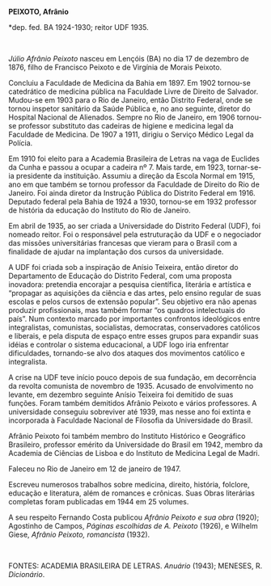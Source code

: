 **PEIXOTO, Afrânio**

\*dep. fed. BA 1924-1930; reitor UDF 1935.

 

*Júlio Afrânio Peixoto* nasceu em Lençóis (BA) no dia 17 de dezembro de
1876, filho de Francisco Peixoto e de Virgínia de Morais Peixoto.

Concluiu a Faculdade de Medicina da Bahia em 1897. Em 1902 tornou-se
catedrático de medicina pública na Faculdade Livre de Direito de
Salvador. Mudou-se em 1903 para o Rio de Janeiro, então Distrito
Federal, onde se tornou inspetor sanitário da Saúde Pública e, no ano
seguinte, diretor do Hospital Nacional de Alienados. Sempre no Rio de
Janeiro, em 1906 tornou-se professor substituto das cadeiras de higiene
e medicina legal da Faculdade de Medicina. De 1907 a 1911, dirigiu o
Serviço Médico Legal da Polícia.

Em 1910 foi eleito para a Academia Brasileira de Letras na vaga de
Euclides da Cunha e passou a ocupar a cadeira nº 7. Mais tarde, em 1923,
tornar-se-ia presidente da instituição. Assumiu a direção da Escola
Normal em 1915, ano em que também se tornou professor da Faculdade de
Direito do Rio de Janeiro. Foi ainda diretor da Instrução Pública do
Distrito Federal em 1916. Deputado federal pela Bahia de 1924 a 1930,
tornou-se em 1932 professor de história da educação do Instituto do Rio
de Janeiro.

Em abril de 1935, ao ser criada a Universidade do Distrito Federal
(UDF), foi nomeado reitor. Foi o responsável pela estruturação da UDF e
o negociador das missões universitárias francesas que vieram para o
Brasil com a finalidade de ajudar na implantação dos cursos da
universidade.

A UDF foi criada sob a inspiração de Anísio Teixeira, então diretor do
Departamento de Educação do Distrito Federal, com uma proposta
inovadora: pretendia encorajar a pesquisa científica, literária e
artística e “propagar as aquisições da ciência e das artes, pelo ensino
regular de suas escolas e pelos cursos de extensão popular”. Seu
objetivo era não apenas produzir profissionais, mas também formar “os
quadros intelectuais do país”. Num contexto marcado por importantes
confrontos ideológicos entre integralistas, comunistas, socialistas,
democratas, conservadores católicos e liberais, e pela disputa de espaço
entre esses grupos para expandir suas idéias e controlar o sistema
educacional, a UDF logo iria enfrentar dificuldades, tornando-se alvo
dos ataques dos movimentos católico e integralista.

A crise na UDF teve início pouco depois de sua fundação, em decorrência
da revolta comunista de novembro de 1935. Acusado de envolvimento no
levante, em dezembro seguinte Anísio Teixeira foi demitido de suas
funções. Foram também demitidos Afrânio Peixoto e vários professores. A
universidade conseguiu sobreviver até 1939, mas nesse ano foi extinta e
incorporada à Faculdade Nacional de Filosofia da Universidade do Brasil.

Afrânio Peixoto foi também membro do Instituto Histórico e Geográfico
Brasileiro, professor emérito da Universidade do Brasil em 1942, membro
da Academia de Ciências de Lisboa e do Instituto de Medicina Legal de
Madri.

Faleceu no Rio de Janeiro em 12 de janeiro de 1947.

Escreveu numerosos trabalhos sobre medicina, direito, história,
folclore, educação e literatura, além de romances e crônicas. Suas Obras
literárias completas foram publicadas em 1944 em 25 volumes.

A seu respeito Fernando Costa publicou *Afrânio Peixoto e sua obra*
(1920); Agostinho de Campos, *Páginas escolhidas de A. Peixoto* (1926),
e Wilhelm Giese, *Afrânio Peixoto, romancista* (1932).

 

FONTES: ACADEMIA BRASILEIRA DE LETRAS. *Anuário* (1943); MENESES, R.
*Dicionário*.

 

